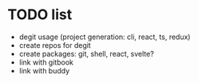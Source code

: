 # TODO list
- degit usage (project generation: cli, react, ts, redux)
- create repos for degit
- create packages: git, shell, react, svelte?
- link with gitbook
- link with buddy

